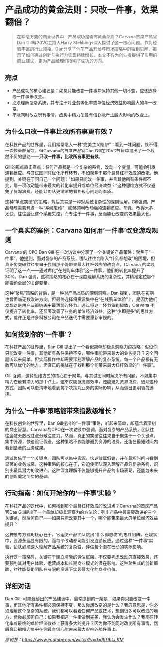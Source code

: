 # 产品成功的黄金法则：只改一件事，效果翻倍？

>在瞬息万变的商业世界中，产品成功是否有黄金法则？Carvana首席产品官Dan Gill与20VC主持人Harry Stebbings深入探讨了这一核心问题。作为经验丰富的行业领袖，Dan分享了他在产品开发与市场策略中的独到见解，揭示了如何通过创新与执行力实现持续增长。本文不仅为创业者提供了实用的商业建议，更为产品经理们指明了成功的方向。

## 亮点
- 产品成功的核心建议是：如果只能改变一件事并保持其他一切不变，应该选择哪一件事来改变。  
- 必须理解复杂系统，并专注于对业务转化率或单位经济效益影响最大的单一改变。  
- 不能同时改变所有事情，应集中精力在最有信心能产生最大影响的改变上。

## 为什么只改一件事比改所有事更有效？
在科技产品的世界里，我们常常陷入一种“完美主义陷阱”：看到一堆问题，恨不得一次性全部解决。但Carvana的首席产品官Dan Gill在20VC节目中提出了一个截然不同的思路——**只改一件事，比改所有事更有效**。  

Gill的观点直击痛点：任何产品都是一个复杂的系统，改动一个变量，可能会引发连锁反应。与其试图同时优化所有环节，不如聚焦于那个最具杠杆效应的改变。他提到，关键在于问自己一个问题：“如果只能改一件事，并且其他所有条件都不变，哪一项改动能带来最大的转化率提升或单位经济效益？”这种思维方式不仅避免了资源浪费，还能让团队更清晰地看到核心问题的本质。  

这种“单点突破”的策略，背后其实是一种对系统复杂性的深刻理解。Gill强调，产品经理需要具备一种“系统思维”，能够预判改动后的连锁反应。毕竟，改得太多、太快，往往会让整个系统失控，而专注于一件事，反而能让改变的效果最大化。

## 一个真实的案例：Carvana 如何用‘一件事’改变游戏规则
Carvana 的 CPO Dan Gill 在一次访谈中分享了一个关键的产品策略：聚焦于“一件事”。他提到，面对复杂的产品系统，团队往往会陷入“什么都想改”的困境，但真正的突破往往来自于找到那个能带来最大杠杆效应的改变点。Carvana 的实践证明了这一点——通过优化“在线购车体验”这一件事，他们的转化率提升了 30%。Dan 强调，这种策略的核心在于深度理解系统的复杂性，并精准定位那个能撬动全局的关键变量。

这种“聚焦”策略的背后，是一种对产品本质的深刻洞察。Dan 提到，团队在初期也曾面临无数改进方向，但最终选择将资源集中在“在线购车体验”上，是因为他们发现这是用户决策链条中最薄弱的环节。通过将这一环节做到极致，Carvana 不仅提升了转化率，还显著改善了业务的单位经济效益。这种“少即是多”的思维方式，或许正是许多科技公司在产品迭代中需要重新审视的。

## 如何找到你的‘一件事’？
在科技产品的世界里，Dan Gill 提出了一个看似简单却极具洞察力的策略：假设你只能改变一件事，其他所有条件保持不变，哪件事能带来最大的业务提升？这个问题听起来简单，但实际操作中却需要深刻理解产品的复杂系统。每一个产品都有无数可以优化的地方，但真正的挑战在于找到那个能带来最大杠杆效应的“一件事”。

Gill 强调，这种思维方式的核心在于聚焦。与其试图同时解决所有问题，不如集中精力在最有潜力的那个点上。这不仅能够提高效率，还能避免资源浪费。通过这种方式，团队可以更清晰地看到每个决策对业务的实际影响，从而做出更明智的选择。

## 为什么‘一件事’策略能带来指数级增长？
在科技创业的世界里，Dan Gill提出的“一件事”策略，听起来简单，却蕴含着深刻的商业智慧。Carvana的CPO在一次访谈中强调，面对复杂的产品系统，团队往往会被无数改进点分散注意力。然而，真正的突破往往来自于聚焦于一个关键点，集中资源，快速验证假设。这种策略不仅能够避免资源的浪费，还能在最短时间内看到显著的业务成果。

通过聚焦于一个关键点，团队可以集中资源，快速验证假设，并在最短时间内看到显著的业务成果。这种策略的核心在于，它迫使团队深入理解产品的复杂系统，识别出最具潜力的改进点。这种深度理解不仅能够提升产品的市场表现，还能为未来的创新奠定坚实的基础。

## 行动指南：如何开始你的‘一件事’实验？
在科技产品的迭代中，如何找到那个最具杠杆效应的改进点？Carvana的首席产品官Dan Gill提出了一个简单却极具洞察力的方法论：列出产品中最需要改进的三个关键点，然后问自己——如果只能改变其中一个，哪个能带来最大的单位经济效益提升？

这种思考方式的核心在于，它迫使产品团队跳出“什么都想改”的思维陷阱。在现实中，资源永远是有限的，而每个改动都可能引发连锁反应。通过这种“一件事”实验，团队必须深入理解产品系统的复杂性，评估每个潜在改动的实际影响。

执行这一策略时，关键在于建立清晰的评估框架。不仅要考虑改动的直接效果，还要预判其对用户体验、运营成本和长期商业模式的潜在影响。这种聚焦式的创新策略，往往能帮助团队在有限的资源下实现最大化的商业价值。

## 详细对话
Dan Gill: 可能我给出的产品建议中，最常提到的一条是：如果你只能改变一件事，而其他所有条件都必须保持不变，那么你想改变的是什么？我的意思是，你必须理解这个复杂的系统。我们都可以看着任何产品或技术，想到很多可以改进的地方，但你必须问自己：如果我把这一件事做到完美，我认为会发生什么？我能在转化率或最终的单位经济效益上获得多大的提升？因为你不能同时改变所有事情，然后真正把精力集中在你最有信心能带来最大影响的那件事上。

_原链接：https://www.youtube.com/watch?v=dodkTlbULKM_